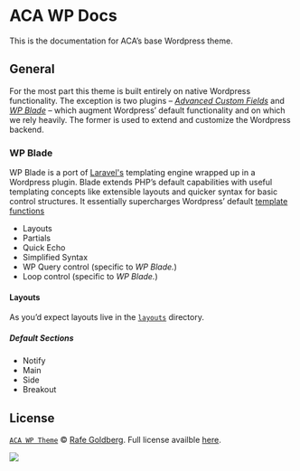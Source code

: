 # ACA WP Docs

This is the documentation for ACA’s base Wordpress theme.

## General

For the most part this theme is built entirely on native Wordpress functionality. The exception is two plugins – *[Advanced Custom Fields](http://www.advancedcustomfields.com/)* and *[WP Blade](https://github.com/MikaelMattsson/blade)* – which augment Wordpress’ default functionality and on which we rely heavily. The former is used to extend and customize the Wordpress backend.

### WP Blade

WP Blade is a port of [Laravel's](http://laravel.com/) templating engine wrapped up in a Wordpress plugin. Blade extends PHP’s default capabilities with useful templating concepts like extensible layouts and quicker syntax for basic control structures. It essentially supercharges Wordpress’ default [template functions](http://codex.wordpress.org/Template_Tags)

- Layouts
- Partials
- Quick Echo
- Simplified Syntax
- WP Query control (specific to *WP Blade.*)
- Loop control (specific to *WP Blade.*)

#### Layouts

As you’d expect layouts live in the [`layouts`](https://github.com/rafegoldberg/ACA-WP-Theme/tree/master/layouts)  directory.

##### Default Sections
- Notify
- Main
- Side
- Breakout

## License

[`ACA WP Theme`](https://github.com/rafegoldberg/ACA-WP-Theme/) &copy; [Rafe Goldberg](https://github.com/rafegoldberg/). Full license availble [here](http://creativecommons.org/licenses/by-nc-nd/4.0/).

![](http://i.creativecommons.org/l/by-nc-nd/4.0/88x31.png)
